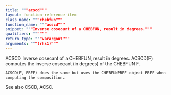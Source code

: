 ```yaml
---
title: """acscd"""
layout: function-reference-item
class_name: """chebfun"""
function_name: """acscd"""
snippet: """Inverse cosecant of a CHEBFUN, result in degrees."""
qualifiers: """"""
return_type: """varargout"""
arguments: """(rhs1)"""
---
```


 ACSCD   Inverse cosecant of a CHEBFUN, result in degrees.
    ACSCD(F) computes the inverse cosecant (in degrees) of the CHEBFUN F.
 
    ACSCD(F, PREF) does the same but uses the CHEBFUNPREF object PREF when
    computing the composition.
 
  See also CSCD, ACSC.
